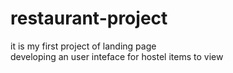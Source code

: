 # restaurant-project
it is my first project of landing page
<br>
developing an user inteface for hostel items to view
